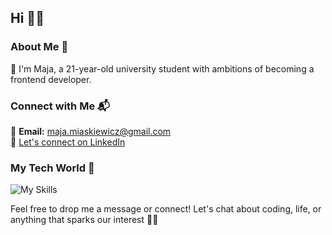 ## Hi 👋✨

### About Me 💫
🌟 I'm Maja, a 21-year-old university student with ambitions of becoming a frontend developer.

### Connect with Me :mailbox_with_mail:
📧 **Email:** maja.miaskiewicz@gmail.com  
🔗 [Let's connect on LinkedIn](https://www.linkedin.com/in/maja-mi%C4%85skiewicz/)

### My Tech World 🚀
![My Skills](https://skillicons.dev/icons?i=js,html,css,git,nextjs,postman,react,sass,ts,vscode)  

Feel free to drop me a message or connect! Let's chat about coding, life, or anything that sparks our interest 💫✨
